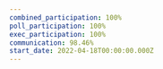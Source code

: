 ```yaml
---
combined_participation: 100%
poll_participation: 100%
exec_participation: 100%
communication: 98.46%
start_date: 2022-04-18T00:00:00.000Z
---
```

